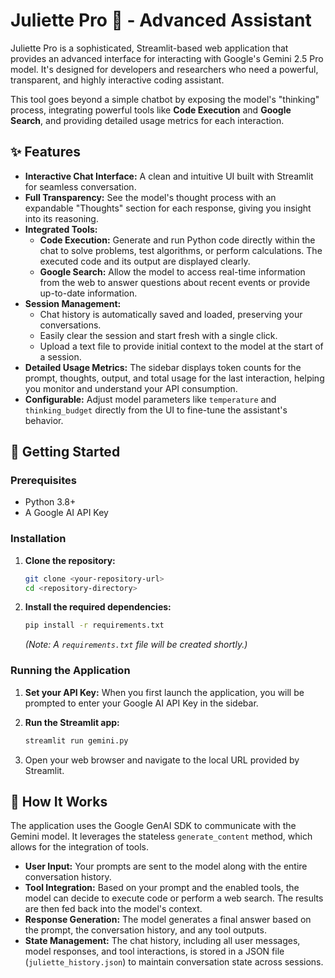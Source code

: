 # Juliette Pro 🧠 - Advanced Assistant

Juliette Pro is a sophisticated, Streamlit-based web application that provides an advanced interface for interacting with Google's Gemini 2.5 Pro model. It's designed for developers and researchers who need a powerful, transparent, and highly interactive coding assistant.

This tool goes beyond a simple chatbot by exposing the model's "thinking" process, integrating powerful tools like **Code Execution** and **Google Search**, and providing detailed usage metrics for each interaction.

## ✨ Features

- **Interactive Chat Interface:** A clean and intuitive UI built with Streamlit for seamless conversation.
- **Full Transparency:** See the model's thought process with an expandable "Thoughts" section for each response, giving you insight into its reasoning.
- **Integrated Tools:**
    - **Code Execution:** Generate and run Python code directly within the chat to solve problems, test algorithms, or perform calculations. The executed code and its output are displayed clearly.
    - **Google Search:** Allow the model to access real-time information from the web to answer questions about recent events or provide up-to-date information.
- **Session Management:**
    - Chat history is automatically saved and loaded, preserving your conversations.
    - Easily clear the session and start fresh with a single click.
    - Upload a text file to provide initial context to the model at the start of a session.
- **Detailed Usage Metrics:** The sidebar displays token counts for the prompt, thoughts, output, and total usage for the last interaction, helping you monitor and understand your API consumption.
- **Configurable:** Adjust model parameters like `temperature` and `thinking_budget` directly from the UI to fine-tune the assistant's behavior.

## 🚀 Getting Started

### Prerequisites

- Python 3.8+
- A Google AI API Key

### Installation

1.  **Clone the repository:**
    ```bash
    git clone <your-repository-url>
    cd <repository-directory>
    ```

2.  **Install the required dependencies:**
    ```bash
    pip install -r requirements.txt
    ```
    *(Note: A `requirements.txt` file will be created shortly.)*

### Running the Application

1.  **Set your API Key:** When you first launch the application, you will be prompted to enter your Google AI API Key in the sidebar.

2.  **Run the Streamlit app:**
    ```bash
    streamlit run gemini.py
    ```

3.  Open your web browser and navigate to the local URL provided by Streamlit.

## 🔧 How It Works

The application uses the Google GenAI SDK to communicate with the Gemini model. It leverages the stateless `generate_content` method, which allows for the integration of tools.

- **User Input:** Your prompts are sent to the model along with the entire conversation history.
- **Tool Integration:** Based on your prompt and the enabled tools, the model can decide to execute code or perform a web search. The results are then fed back into the model's context.
- **Response Generation:** The model generates a final answer based on the prompt, the conversation history, and any tool outputs.
- **State Management:** The chat history, including all user messages, model responses, and tool interactions, is stored in a JSON file (`juliette_history.json`) to maintain conversation state across sessions.

